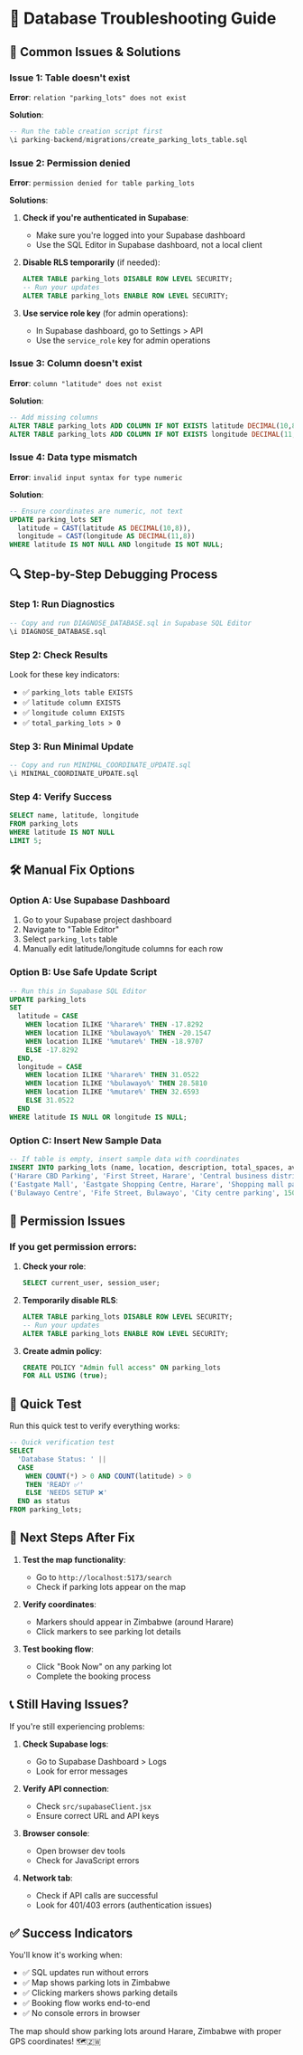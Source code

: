 # 🔧 Database Troubleshooting Guide

## 🚨 Common Issues & Solutions

### **Issue 1: Table doesn't exist**
**Error**: `relation "parking_lots" does not exist`

**Solution**:
```sql
-- Run the table creation script first
\i parking-backend/migrations/create_parking_lots_table.sql
```

### **Issue 2: Permission denied**
**Error**: `permission denied for table parking_lots`

**Solutions**:
1. **Check if you're authenticated in Supabase**:
   - Make sure you're logged into your Supabase dashboard
   - Use the SQL Editor in Supabase dashboard, not a local client

2. **Disable RLS temporarily** (if needed):
   ```sql
   ALTER TABLE parking_lots DISABLE ROW LEVEL SECURITY;
   -- Run your updates
   ALTER TABLE parking_lots ENABLE ROW LEVEL SECURITY;
   ```

3. **Use service role key** (for admin operations):
   - In Supabase dashboard, go to Settings > API
   - Use the `service_role` key for admin operations

### **Issue 3: Column doesn't exist**
**Error**: `column "latitude" does not exist`

**Solution**:
```sql
-- Add missing columns
ALTER TABLE parking_lots ADD COLUMN IF NOT EXISTS latitude DECIMAL(10,8);
ALTER TABLE parking_lots ADD COLUMN IF NOT EXISTS longitude DECIMAL(11,8);
```

### **Issue 4: Data type mismatch**
**Error**: `invalid input syntax for type numeric`

**Solution**:
```sql
-- Ensure coordinates are numeric, not text
UPDATE parking_lots SET 
  latitude = CAST(latitude AS DECIMAL(10,8)),
  longitude = CAST(longitude AS DECIMAL(11,8))
WHERE latitude IS NOT NULL AND longitude IS NOT NULL;
```

## 🔍 Step-by-Step Debugging Process

### **Step 1: Run Diagnostics**
```sql
-- Copy and run DIAGNOSE_DATABASE.sql in Supabase SQL Editor
\i DIAGNOSE_DATABASE.sql
```

### **Step 2: Check Results**
Look for these key indicators:
- ✅ `parking_lots table EXISTS`
- ✅ `latitude column EXISTS`
- ✅ `longitude column EXISTS`
- ✅ `total_parking_lots > 0`

### **Step 3: Run Minimal Update**
```sql
-- Copy and run MINIMAL_COORDINATE_UPDATE.sql
\i MINIMAL_COORDINATE_UPDATE.sql
```

### **Step 4: Verify Success**
```sql
SELECT name, latitude, longitude 
FROM parking_lots 
WHERE latitude IS NOT NULL 
LIMIT 5;
```

## 🛠️ Manual Fix Options

### **Option A: Use Supabase Dashboard**
1. Go to your Supabase project dashboard
2. Navigate to "Table Editor"
3. Select `parking_lots` table
4. Manually edit latitude/longitude columns for each row

### **Option B: Use Safe Update Script**
```sql
-- Run this in Supabase SQL Editor
UPDATE parking_lots 
SET 
  latitude = CASE 
    WHEN location ILIKE '%harare%' THEN -17.8292
    WHEN location ILIKE '%bulawayo%' THEN -20.1547
    WHEN location ILIKE '%mutare%' THEN -18.9707
    ELSE -17.8292
  END,
  longitude = CASE 
    WHEN location ILIKE '%harare%' THEN 31.0522
    WHEN location ILIKE '%bulawayo%' THEN 28.5810
    WHEN location ILIKE '%mutare%' THEN 32.6593
    ELSE 31.0522
  END
WHERE latitude IS NULL OR longitude IS NULL;
```

### **Option C: Insert New Sample Data**
```sql
-- If table is empty, insert sample data with coordinates
INSERT INTO parking_lots (name, location, description, total_spaces, available_spaces, price_per_hour, latitude, longitude, is_active, is_24_hours) VALUES
('Harare CBD Parking', 'First Street, Harare', 'Central business district parking', 100, 80, 2.50, -17.8292, 31.0522, true, false),
('Eastgate Mall', 'Eastgate Shopping Centre, Harare', 'Shopping mall parking', 200, 150, 3.00, -17.8640, 31.1470, true, true),
('Bulawayo Centre', 'Fife Street, Bulawayo', 'City centre parking', 150, 120, 2.00, -20.1547, 28.5810, true, false);
```

## 🔐 Permission Issues

### **If you get permission errors:**

1. **Check your role**:
   ```sql
   SELECT current_user, session_user;
   ```

2. **Temporarily disable RLS**:
   ```sql
   ALTER TABLE parking_lots DISABLE ROW LEVEL SECURITY;
   -- Run your updates
   ALTER TABLE parking_lots ENABLE ROW LEVEL SECURITY;
   ```

3. **Create admin policy**:
   ```sql
   CREATE POLICY "Admin full access" ON parking_lots
   FOR ALL USING (true);
   ```

## 🎯 Quick Test

Run this quick test to verify everything works:

```sql
-- Quick verification test
SELECT 
  'Database Status: ' || 
  CASE 
    WHEN COUNT(*) > 0 AND COUNT(latitude) > 0 
    THEN 'READY ✅' 
    ELSE 'NEEDS SETUP ❌' 
  END as status
FROM parking_lots;
```

## 🚀 Next Steps After Fix

1. **Test the map functionality**:
   - Go to `http://localhost:5173/search`
   - Check if parking lots appear on the map

2. **Verify coordinates**:
   - Markers should appear in Zimbabwe (around Harare)
   - Click markers to see parking lot details

3. **Test booking flow**:
   - Click "Book Now" on any parking lot
   - Complete the booking process

## 📞 Still Having Issues?

If you're still experiencing problems:

1. **Check Supabase logs**:
   - Go to Supabase Dashboard > Logs
   - Look for error messages

2. **Verify API connection**:
   - Check `src/supabaseClient.jsx`
   - Ensure correct URL and API keys

3. **Browser console**:
   - Open browser dev tools
   - Check for JavaScript errors

4. **Network tab**:
   - Check if API calls are successful
   - Look for 401/403 errors (authentication issues)

## ✅ Success Indicators

You'll know it's working when:
- ✅ SQL updates run without errors
- ✅ Map shows parking lots in Zimbabwe
- ✅ Clicking markers shows parking details
- ✅ Booking flow works end-to-end
- ✅ No console errors in browser

The map should show parking lots around Harare, Zimbabwe with proper GPS coordinates! 🗺️🇿🇼